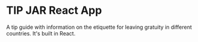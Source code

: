 # TIP JAR React App

A tip guide with information on the etiquette for leaving gratuity in different countries. It's built in React. 
